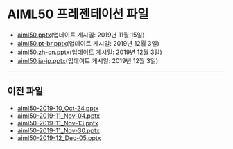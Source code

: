 <!--
This is a machine generated file, and should not be edited, as it will be overwritten with future updates.
-->

# <a name="aiml50-presentation-files"></a>AIML50 프레젠테이션 파일

- [aiml50.pptx](https://globaleventcdn.blob.core.windows.net/assets/aiml/aiml50/aiml50.ko-kr.pptx)(업데이트 게시일: 2019년 11월 15일)
- [aiml50.pt-br.pptx](https://globaleventcdn.blob.core.windows.net/assets/aiml/aiml50/aiml50.pt-br.pptx)(업데이트 게시일: 2019년 12월 3일)
- [aiml50.zh-cn.pptx](https://globaleventcdn.blob.core.windows.net/assets/aiml/aiml50/aiml50.zh-cn.pptx)(업데이트 게시일: 2019년 12월 3일)
- [aiml50.ja-jp.pptx](https://globaleventcdn.blob.core.windows.net/assets/aiml/aiml50/aiml50.ja-jp.pptx)(업데이트 게시일: 2019년 12월 3일)
---
## <a name="historical-files"></a>이전 파일
- [aiml50-2019-10_Oct-24.pptx](https://globaleventcdn.blob.core.windows.net/assets/aiml/aiml50/aiml50-2019-10_Oct-24.pptx)
- [aiml50-2019-11_Nov-04.pptx](https://globaleventcdn.blob.core.windows.net/assets/aiml/aiml50/aiml50-2019-11_Nov-04.pptx)
- [aiml50-2019-11_Nov-13.pptx](https://globaleventcdn.blob.core.windows.net/assets/aiml/aiml50/aiml50-2019-11_Nov-13.pptx)
- [aiml50-2019-11_Nov-30.pptx](https://globaleventcdn.blob.core.windows.net/assets/aiml/aiml50/aiml50-2019-11_Nov-30.pptx)
- [aiml50-2019-12_Dec-05.pptx](https://globaleventcdn.blob.core.windows.net/assets/aiml/aiml50/aiml50-2019-12_Dec-05.pptx)


